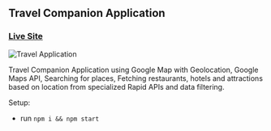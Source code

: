 ## Travel Companion Application

### [Live Site](https://travel-with-love.netlify.app/)

![Travel Application](https://i.ibb.co/v3Tr258/travel.png)

Travel Companion Application using Google Map with Geolocation, Google Maps API, Searching for places, Fetching restaurants, hotels and attractions based on location from specialized Rapid APIs and data filtering.

Setup:
- run ```npm i && npm start```
